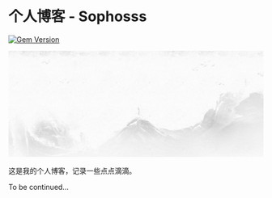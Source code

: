 # 个人博客 - Sophosss

[![Gem Version](https://badge.fury.io/rb/jekyll-theme-prologue.svg)](https://badge.fury.io/rb/jekyll-theme-prologue)

![Prologue Theme](assets/images/111.jpg "Prologue Theme Screenshot")

这是我的个人博客，记录一些点点滴滴。  

To be continued…





